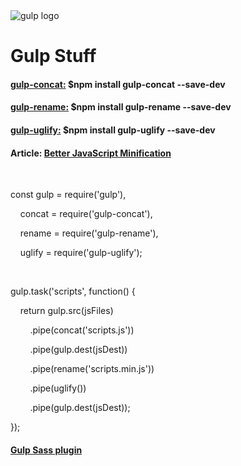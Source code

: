 <img src="https://github.com/gulpjs/artwork/blob/master/gulp.png?raw=true" alt="gulp logo">
<h1>Gulp Stuff</h1>

<h4><a href="https://github.com/contra/gulp-concat">gulp-concat:</a> $npm install gulp-concat --save-dev</h4>
<h4><a href="https://github.com/hparra/gulp-rename">gulp-rename:</a> $npm install gulp-rename --save-dev</h4>
<h4><a href="https://github.com/terinjokes/gulp-uglify">gulp-uglify:</a> $npm install gulp-uglify --save-dev</h4>
<h4>Article: <a href="https://alistapart.com/article/better-javascript-minification">Better JavaScript Minification</a></h4>
<br>
<p>const gulp = require('gulp'),</p>
<p>&nbsp;&nbsp;&nbsp;&nbsp;concat = require('gulp-concat'),</p>
<p>&nbsp;&nbsp;&nbsp;&nbsp;rename = require('gulp-rename'),</p>
<p>&nbsp;&nbsp;&nbsp;&nbsp;uglify = require('gulp-uglify');</p>
<br>
<p>gulp.task('scripts', function() {  </p>
<p>&nbsp;&nbsp;&nbsp;&nbsp;return gulp.src(jsFiles)</p>
<p>&nbsp;&nbsp;&nbsp;&nbsp;&nbsp;&nbsp;&nbsp;&nbsp;.pipe(concat('scripts.js'))</p>
<p>&nbsp;&nbsp;&nbsp;&nbsp;&nbsp;&nbsp;&nbsp;&nbsp;.pipe(gulp.dest(jsDest))</p>
<p>&nbsp;&nbsp;&nbsp;&nbsp;&nbsp;&nbsp;&nbsp;&nbsp;.pipe(rename('scripts.min.js'))</p>
<p>&nbsp;&nbsp;&nbsp;&nbsp;&nbsp;&nbsp;&nbsp;&nbsp;.pipe(uglify())</p>
<p>&nbsp;&nbsp;&nbsp;&nbsp;&nbsp;&nbsp;&nbsp;&nbsp;.pipe(gulp.dest(jsDest));</p>
<p>});</p>





<h4><a href="https://github.com/dlmanning/gulp-sass">Gulp Sass plugin</a></h4>


